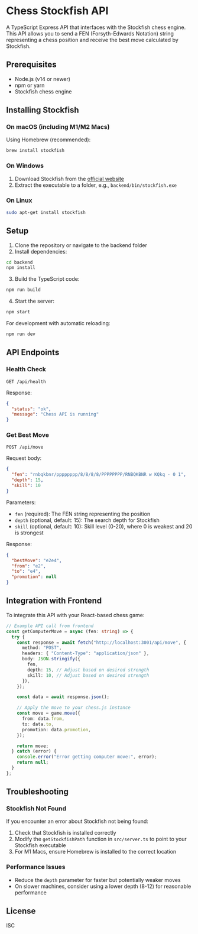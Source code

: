 # Chess Stockfish API

A TypeScript Express API that interfaces with the Stockfish chess engine. This API allows you to send a FEN (Forsyth-Edwards Notation) string representing a chess position and receive the best move calculated by Stockfish.

## Prerequisites

- Node.js (v14 or newer)
- npm or yarn
- Stockfish chess engine

## Installing Stockfish

### On macOS (including M1/M2 Macs)

Using Homebrew (recommended):

```bash
brew install stockfish
```

### On Windows

1. Download Stockfish from the [official website](https://stockfishchess.org/download/)
2. Extract the executable to a folder, e.g., `backend/bin/stockfish.exe`

### On Linux

```bash
sudo apt-get install stockfish
```

## Setup

1. Clone the repository or navigate to the backend folder
2. Install dependencies:

```bash
cd backend
npm install
```

3. Build the TypeScript code:

```bash
npm run build
```

4. Start the server:

```bash
npm start
```

For development with automatic reloading:

```bash
npm run dev
```

## API Endpoints

### Health Check

```
GET /api/health
```

Response:

```json
{
  "status": "ok",
  "message": "Chess API is running"
}
```

### Get Best Move

```
POST /api/move
```

Request body:

```json
{
  "fen": "rnbqkbnr/pppppppp/8/8/8/8/PPPPPPPP/RNBQKBNR w KQkq - 0 1",
  "depth": 15,
  "skill": 10
}
```

Parameters:

- `fen` (required): The FEN string representing the position
- `depth` (optional, default: 15): The search depth for Stockfish
- `skill` (optional, default: 10): Skill level (0-20), where 0 is weakest and 20 is strongest

Response:

```json
{
  "bestMove": "e2e4",
  "from": "e2",
  "to": "e4",
  "promotion": null
}
```

## Integration with Frontend

To integrate this API with your React-based chess game:

```typescript
// Example API call from frontend
const getComputerMove = async (fen: string) => {
  try {
    const response = await fetch("http://localhost:3001/api/move", {
      method: "POST",
      headers: { "Content-Type": "application/json" },
      body: JSON.stringify({
        fen,
        depth: 15, // Adjust based on desired strength
        skill: 10, // Adjust based on desired strength
      }),
    });

    const data = await response.json();

    // Apply the move to your chess.js instance
    const move = game.move({
      from: data.from,
      to: data.to,
      promotion: data.promotion,
    });

    return move;
  } catch (error) {
    console.error("Error getting computer move:", error);
    return null;
  }
};
```

## Troubleshooting

### Stockfish Not Found

If you encounter an error about Stockfish not being found:

1. Check that Stockfish is installed correctly
2. Modify the `getStockfishPath` function in `src/server.ts` to point to your Stockfish executable
3. For M1 Macs, ensure Homebrew is installed to the correct location

### Performance Issues

- Reduce the `depth` parameter for faster but potentially weaker moves
- On slower machines, consider using a lower depth (8-12) for reasonable performance

## License

ISC
